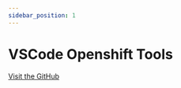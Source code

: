 ```yaml
---
sidebar_position: 1
---
```


# VSCode Openshift Tools

[Visit the GitHub](https://github.com/redhat-developer/vscode-openshift-tools)
